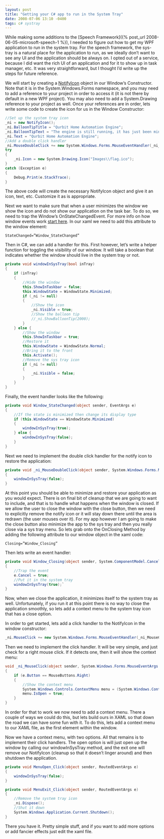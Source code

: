 ```yaml
---
layout: post
title: "Getting your C# app to run in the System Tray"
date: 2008-07-06 13:10 -0400
tags: c# systray
---
```

While making some additions to the [Speech Framework]({% post_url 2008-06-05-microsoft-speech-1 %}), I needed to figure out how to get my WPF application to run in the system tray. For the speech framework, the sys-tray is a natural place for the application to run, as we ideally don’t want to see any UI and the application should be always on. I opted out of a service, because I did want the rich UI of an application and for it to show up in task manager, etc. It was very straightforward, but I thought I’d write up the steps for future reference.

We will start by creating a [NotifyIcon](http://msdn.microsoft.com/en-us/library/system.windows.forms.notifyicon.aspx) object in our Window’s Constructor. Note that it is in the System.Windows.Forms namespace, and you may need to add a reference to your project in order to access it (it is not there by default in a new WPF project). You may also need to add a System.Drawing reference to your project as well. Once your references are in order, lets write some code to create the icon for us in the Window Constructor:

```c#
//Set up the system tray icon
_ni = new NotifyIcon();
_ni.BalloonTipTitle = "Qurbit Home Automation Engine";
_ni.BalloonTipText = "The engine is still running, it has just been minimized.  Double click to restore to normal size";
_ni.Text = "Qurbit Home Automation Engine";
//Add a double click handler
_ni.MouseDoubleClick += new System.Windows.Forms.MouseEventHandler(_ni_MouseDoubleClick);
try
{
    _ni.Icon = new System.Drawing.Icon("Images\\flag.ico");
}
catch (Exception e)
{
    Debug.Print(e.StackTrace);
}
```

The above code will create the necessary NotifyIcon object and give it an icon, text, etc. Customize it as is appropriate.


Next we want to make sure that when a user minimizes the window we show the icon and do not show our application on the task bar. To do so, we need to trap the Window’s OnStateChangedEvent. For more info on how window events work [start here](http://msdn.microsoft.com/en-us/library/ms748948.aspx). In our xaml we need to add this attribute to the window element:

```
StateChanged=”Window_StateChanged”
```

Then in C#, we can add a handler for this. First however, let’s write a helper function for toggling the visibility of our window. It will take a boolean that indicates whether the window should live in the system tray or not.

```c#
private void windowInSysTray(bool inTray)
{
    if (inTray)
    {
        //Hide the window
        this.ShowInTaskbar = false;
        this.WindowState = WindowState.Minimized;
        if (_ni != null)
        {
            //Show the icon
            _ni.Visible = true;
            //Show the balloon tip
            //_ni.ShowBalloonTip(2000);
        }
    } else {
        //Show the window
        this.ShowInTaskbar = true;
        //Restore it
        this.WindowState = WindowState.Normal;
        //Bring it to the front
        this.Activate();
        //Remove the sys tray icon
        if (_ni != null)
        {
            _ni.Visible = false;
        }
    }
}
```

Finally, the event handler looks like the following:

```c#
private void Window_StateChanged(object sender, EventArgs e)
{
    //If the state is minimized then change its display type
    if (this.WindowState == WindowState.Minimized)
    {
        windowInSysTray(true);
    } else {
        windowInSysTray(false);
    }
}
```

Next we need to implement the double click handler for the notify icon to restore the application:

```c#
private void _ni_MouseDoubleClick(object sender, System.Windows.Forms.MouseEventArgs e)
{
    windowInSysTray(false);
}
```

At this point you should be able to minimize and restore your application as you would expect. There is on final bit of cleanup that we are going to want to include, and that is to handle what happens when the window is closed. If we allow the user to close the window with the close button, then we need to explicitly remove the notify icon or it will stay down there until the area is redrawn (the user mouses over it). For my app however I am going to make the close button also minimize the app to the sys tray and then you really close via a sys tray menu. So lets grab onto the OnClosing Method by adding the following attribute to our window object in the xaml code:

```
Closing=”Window_Closing”
```

Then lets write an event handler:

```c#
private void Window_Closing(object sender, System.ComponentModel.CancelEventArgs e)
{
    //Trap the event
    e.Cancel = true;
    //Put it in the system tray
    windowInSysTray(true);`
}
```

Now, when we close the application, it minimizes itself to the system tray as well. Unfortunately, if you run it at this point there is no way to close the application smoothly, so lets add a context menu to the system tray icon that has a close option.


In order to get started, lets add a click handler to the NotifyIcon in the window constructor:

```c#
_ni.MouseClick += new System.Windows.Forms.MouseEventHandler(_ni_MouseClick);
```

Then we need to implement the click handler. It will be very simple, and just check for a right mouse click. If it detects one, then it will show the context menu:

```c#
void _ni_MouseClick(object sender, System.Windows.Forms.MouseEventArgs e)
{
    if (e.Button == MouseButtons.Right)
    {
        //Show the context menu
        System.Windows.Controls.ContextMenu menu = (System.Windows.Controls.ContextMenu)this.FindResource("SysTrayContextMenu");
        menu.IsOpen = true;
    }
}
```

In order for that to work we now need to add a context menu. There a couple of ways we could do this, but lets build ours in XAML so that down the road we can have some fun with it. To do this, lets add a context menu to our XAML file, as the first element within the window.


Now we have a context menu, with two options. All that remains is to implement their click handlers. The open option is will just open up the window by calling our windowInSysTray method, and the exit one will remove our NotifyIcon (cleanup so that it doesn’t linger around) and then shutdown the application.

```c#
private void MenuOpen_Click(object sender, RoutedEventArgs e)
{
    windowInSysTray(false);
}

private void MenuExit_Click(object sender, RoutedEventArgs e)
{
    //Remove the system tray icon
    _ni.Dispose();
    //Shut it down
    System.Windows.Application.Current.Shutdown();
}
```

There you have it. Pretty simple stuff, and if you want to add more options or add fancier effects just edit the xaml file.